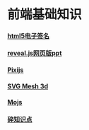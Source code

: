 # 前端基础知识
#### [html5电子签名](/accumulate/signature.html)
#### [reveal.js网页版ppt](/accumulate/Webversion.html)
#### [Pixijs](/accumulate/PIxijs.html)
#### [SVG Mesh 3d](/accumulate/svg-mesh-3d.md)
#### [Mojs](/accumulate/mojs.md)
#### [碎知识点](/accumulate/Brokenknowledge.html)
